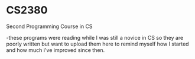 # CS2380
Second Programming Course in CS

-these programs were reading while I was still a novice in CS so they are poorly written but want to upload them here to remind myself how I started and how much i've improved since then.
